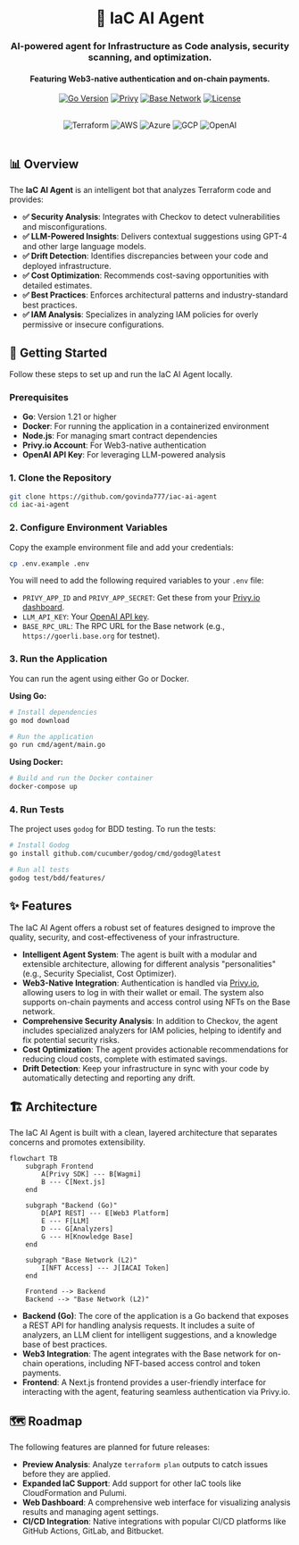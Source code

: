 # <div align="center">🤖 IaC AI Agent</div>

<div align="center">

<h3>AI-powered agent for Infrastructure as Code analysis, security scanning, and optimization.</h3>
<h4>Featuring Web3-native authentication and on-chain payments.</h4>

[![Go Version](https://img.shields.io/badge/Go-1.21+-00ADD8?style=flat&logo=go)](https://go.dev/)
[![Privy](https://img.shields.io/badge/Auth-Privy.io-6366F1?style=flat&logo=ethereum)](https://privy.io)
[![Base Network](https://img.shields.io/badge/L2-Base-0052FF?style=flat&logo=coinbase)](https://base.org)
[![License](https://img.shields.io/badge/License-MIT-green.svg)](LICENSE)

</div>

<br>

<div align="center">
  <img src="https://img.shields.io/badge/Terraform-7B42BC?style=for-the-badge&logo=terraform&logoColor=white" alt="Terraform">
  <img src="https://img.shields.io/badge/AWS-FF9900?style=for-the-badge&logo=amazonaws&logoColor=white" alt="AWS">
  <img src="https://img.shields.io/badge/Azure-0078D4?style=for-the-badge&logo=microsoftazure&logoColor=white" alt="Azure">
  <img src="https://img.shields.io/badge/GCP-4285F4?style=for-the-badge&logo=googlecloud&logoColor=white" alt="GCP">
  <img src="https://img.shields.io/badge/OpenAI-412991?style=for-the-badge&logo=openai&logoColor=white" alt="OpenAI">
</div>

<br>

## 📊 Overview

The **IaC AI Agent** is an intelligent bot that analyzes Terraform code and provides:

- **✅ Security Analysis**: Integrates with Checkov to detect vulnerabilities and misconfigurations.
- **✅ LLM-Powered Insights**: Delivers contextual suggestions using GPT-4 and other large language models.
- **✅ Drift Detection**: Identifies discrepancies between your code and deployed infrastructure.
- **✅ Cost Optimization**: Recommends cost-saving opportunities with detailed estimates.
- **✅ Best Practices**: Enforces architectural patterns and industry-standard best practices.
- **✅ IAM Analysis**: Specializes in analyzing IAM policies for overly permissive or insecure configurations.

## 🚀 Getting Started

Follow these steps to set up and run the IaC AI Agent locally.

### Prerequisites

- **Go**: Version 1.21 or higher
- **Docker**: For running the application in a containerized environment
- **Node.js**: For managing smart contract dependencies
- **Privy.io Account**: For Web3-native authentication
- **OpenAI API Key**: For leveraging LLM-powered analysis

### 1. Clone the Repository

```bash
git clone https://github.com/govinda777/iac-ai-agent
cd iac-ai-agent
```

### 2. Configure Environment Variables

Copy the example environment file and add your credentials:

```bash
cp .env.example .env
```

You will need to add the following required variables to your `.env` file:

- `PRIVY_APP_ID` and `PRIVY_APP_SECRET`: Get these from your [Privy.io dashboard](https://privy.io/).
- `LLM_API_KEY`: Your [OpenAI API key](https://platform.openai.com/api-keys).
- `BASE_RPC_URL`: The RPC URL for the Base network (e.g., `https://goerli.base.org` for testnet).

### 3. Run the Application

You can run the agent using either Go or Docker.

**Using Go:**

```bash
# Install dependencies
go mod download

# Run the application
go run cmd/agent/main.go
```

**Using Docker:**

```bash
# Build and run the Docker container
docker-compose up
```

### 4. Run Tests

The project uses `godog` for BDD testing. To run the tests:

```bash
# Install Godog
go install github.com/cucumber/godog/cmd/godog@latest

# Run all tests
godog test/bdd/features/
```

## ✨ Features

The IaC AI Agent offers a robust set of features designed to improve the quality, security, and cost-effectiveness of your infrastructure.

- **Intelligent Agent System**: The agent is built with a modular and extensible architecture, allowing for different analysis "personalities" (e.g., Security Specialist, Cost Optimizer).
- **Web3-Native Integration**: Authentication is handled via [Privy.io](https://privy.io), allowing users to log in with their wallet or email. The system also supports on-chain payments and access control using NFTs on the Base network.
- **Comprehensive Security Analysis**: In addition to Checkov, the agent includes specialized analyzers for IAM policies, helping to identify and fix potential security risks.
- **Cost Optimization**: The agent provides actionable recommendations for reducing cloud costs, complete with estimated savings.
- **Drift Detection**: Keep your infrastructure in sync with your code by automatically detecting and reporting any drift.

## 🏗️ Architecture

The IaC AI Agent is built with a clean, layered architecture that separates concerns and promotes extensibility.

```mermaid
flowchart TB
    subgraph Frontend
        A[Privy SDK] --- B[Wagmi]
        B --- C[Next.js]
    end

    subgraph "Backend (Go)"
        D[API REST] --- E[Web3 Platform]
        E --- F[LLM]
        D --- G[Analyzers]
        G --- H[Knowledge Base]
    end

    subgraph "Base Network (L2)"
        I[NFT Access] --- J[IACAI Token]
    end

    Frontend --> Backend
    Backend --> "Base Network (L2)"
```

- **Backend (Go)**: The core of the application is a Go backend that exposes a REST API for handling analysis requests. It includes a suite of analyzers, an LLM client for intelligent suggestions, and a knowledge base of best practices.
- **Web3 Integration**: The agent integrates with the Base network for on-chain operations, including NFT-based access control and token payments.
- **Frontend**: A Next.js frontend provides a user-friendly interface for interacting with the agent, featuring seamless authentication via Privy.io.

## 🗺️ Roadmap

The following features are planned for future releases:

- **Preview Analysis**: Analyze `terraform plan` outputs to catch issues before they are applied.
- **Expanded IaC Support**: Add support for other IaC tools like CloudFormation and Pulumi.
- **Web Dashboard**: A comprehensive web interface for visualizing analysis results and managing agent settings.
- **CI/CD Integration**: Native integrations with popular CI/CD platforms like GitHub Actions, GitLab, and Bitbucket.